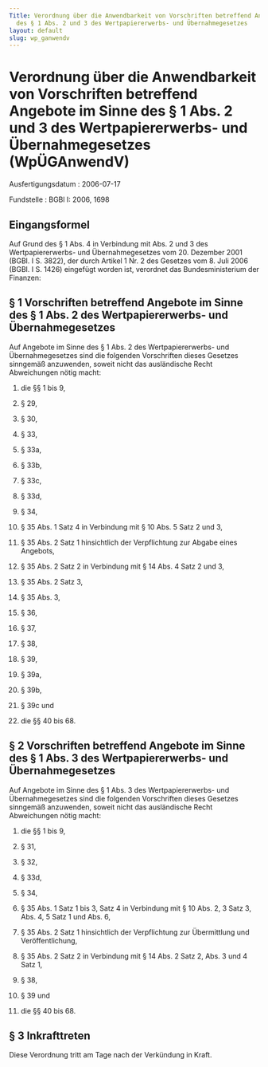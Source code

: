 ```yaml
---
Title: Verordnung über die Anwendbarkeit von Vorschriften betreffend Angebote im Sinne
  des § 1 Abs. 2 und 3 des Wertpapiererwerbs- und Übernahmegesetzes
layout: default
slug: wp_ganwendv
---
```


# Verordnung über die Anwendbarkeit von Vorschriften betreffend Angebote im Sinne des § 1 Abs. 2 und 3 des Wertpapiererwerbs- und Übernahmegesetzes (WpÜGAnwendV)

Ausfertigungsdatum
:   2006-07-17

Fundstelle
:   BGBl I: 2006, 1698



## Eingangsformel

Auf Grund des § 1 Abs. 4 in Verbindung mit Abs. 2 und 3 des
Wertpapiererwerbs- und Übernahmegesetzes vom 20. Dezember 2001 (BGBl.
I S. 3822), der durch Artikel 1 Nr. 2 des Gesetzes vom 8. Juli 2006
(BGBl. I S. 1426) eingefügt worden ist, verordnet das
Bundesministerium der Finanzen:


## § 1 Vorschriften betreffend Angebote im Sinne des § 1 Abs. 2 des Wertpapiererwerbs- und Übernahmegesetzes

Auf Angebote im Sinne des § 1 Abs. 2 des Wertpapiererwerbs- und
Übernahmegesetzes sind die folgenden Vorschriften dieses Gesetzes
sinngemäß anzuwenden, soweit nicht das ausländische Recht Abweichungen
nötig macht:

1.  die §§ 1 bis 9,


2.  § 29,


3.  § 30,


4.  § 33,


5.  § 33a,


6.  § 33b,


7.  § 33c,


8.  § 33d,


9.  § 34,


10. § 35 Abs. 1 Satz 4 in Verbindung mit § 10 Abs. 5 Satz 2 und 3,


11. § 35 Abs. 2 Satz 1 hinsichtlich der Verpflichtung zur Abgabe eines
    Angebots,


12. § 35 Abs. 2 Satz 2 in Verbindung mit § 14 Abs. 4 Satz 2 und 3,


13. § 35 Abs. 2 Satz 3,


14. § 35 Abs. 3,


15. § 36,


16. § 37,


17. § 38,


18. § 39,


19. § 39a,


20. § 39b,


21. § 39c und


22. die §§ 40 bis 68.





## § 2 Vorschriften betreffend Angebote im Sinne des § 1 Abs. 3 des Wertpapiererwerbs- und Übernahmegesetzes

Auf Angebote im Sinne des § 1 Abs. 3 des Wertpapiererwerbs- und
Übernahmegesetzes sind die folgenden Vorschriften dieses Gesetzes
sinngemäß anzuwenden, soweit nicht das ausländische Recht Abweichungen
nötig macht:

1.  die §§ 1 bis 9,


2.  § 31,


3.  § 32,


4.  § 33d,


5.  § 34,


6.  § 35 Abs. 1 Satz 1 bis 3, Satz 4 in Verbindung mit § 10 Abs. 2, 3 Satz
    3, Abs. 4, 5 Satz 1 und Abs. 6,


7.  § 35 Abs. 2 Satz 1 hinsichtlich der Verpflichtung zur Übermittlung und
    Veröffentlichung,


8.  § 35 Abs. 2 Satz 2 in Verbindung mit § 14 Abs. 2 Satz 2, Abs. 3 und 4
    Satz 1,


9.  § 38,


10. § 39 und


11. die §§ 40 bis 68.





## § 3 Inkrafttreten

Diese Verordnung tritt am Tage nach der Verkündung in Kraft.

